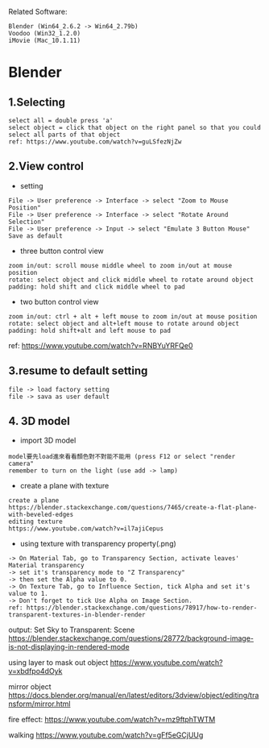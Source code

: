 Related Software:
```
Blender (Win64_2.6.2 -> Win64_2.79b)
Voodoo (Win32_1.2.0)
iMovie (Mac_10.1.11)
```

# Blender
## 1.Selecting
```
select all = double press 'a'
select object = click that object on the right panel so that you could select all parts of that object
ref: https://www.youtube.com/watch?v=guLSfezNjZw
```

## 2.View control
- setting
```
File -> User preference -> Interface -> select "Zoom to Mouse Position"
File -> User preference -> Interface -> select "Rotate Around Selection"
File -> User preference -> Input -> select "Emulate 3 Button Mouse"
Save as default
```
- three button control view
```
zoom in/out: scroll mouse middle wheel to zoom in/out at mouse position
rotate: select object and click middle wheel to rotate around object
padding: hold shift and click middle wheel to pad
```
- two button control view
```
zoom in/out: ctrl + alt + left mouse to zoom in/out at mouse position
rotate: select object and alt+left mouse to rotate around object
padding: hold shift+alt and left mouse to pad
```
ref: https://www.youtube.com/watch?v=RNBYuYRFQe0

## 3.resume to default setting
```
file -> load factory setting
file -> sava as user default
```

## 4. 3D model
- import 3D model
```
model要先load進來看看顏色對不對能不能用 (press F12 or select "render camera"
remember to turn on the light (use add -> lamp)
```
- create a plane with texture
```
create a plane 
https://blender.stackexchange.com/questions/7465/create-a-flat-plane-with-beveled-edges
editing texture
https://www.youtube.com/watch?v=il7ajiCepus
```
- using texture with transparency property(.png)
```
-> On Material Tab, go to Transparency Section, activate leaves' Material transparency
-> set it's transparency mode to "Z Transparency"
-> then set the Alpha value to 0.
-> On Texture Tab, go to Influence Section, tick Alpha and set it's value to 1. 
-> Don't forget to tick Use Alpha on Image Section.
ref: https://blender.stackexchange.com/questions/78917/how-to-render-transparent-textures-in-blender-render
```

output:
Set Sky to Transparent: Scene
https://blender.stackexchange.com/questions/28772/background-image-is-not-displaying-in-rendered-mode

using layer to mask out object
https://www.youtube.com/watch?v=xbdfpo4dOyk

mirror object 
https://docs.blender.org/manual/en/latest/editors/3dview/object/editing/transform/mirror.html


fire effect: https://www.youtube.com/watch?v=mz9ftphTWTM


walking
https://www.youtube.com/watch?v=gFf5eGCjUUg
